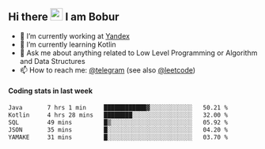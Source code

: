 ## Hi there <img src="https://media.giphy.com/media/hvRJCLFzcasrR4ia7z/giphy.gif" width="25px" height="25px"> I am Bobur

- 💼 I’m currently working at [Yandex](https://yandex.ru/)
- 🌱 I’m currently learning Kotlin
- 💬 Ask me about anything related to Low Level Programming or Algorithm and Data Structures
- 📫 How to reach me: [@telegram](https://t.me/octoant) (see also [@leetcode](https://leetcode.com/octoant/))    

#### Coding stats in last week

<!--START_SECTION:waka-->

```txt
Java       7 hrs 1 min     ████████████▓░░░░░░░░░░░░   50.21 %
Kotlin     4 hrs 28 mins   ████████░░░░░░░░░░░░░░░░░   32.00 %
SQL        49 mins         █▒░░░░░░░░░░░░░░░░░░░░░░░   05.92 %
JSON       35 mins         █░░░░░░░░░░░░░░░░░░░░░░░░   04.20 %
YAMAKE     31 mins         █░░░░░░░░░░░░░░░░░░░░░░░░   03.70 %
```

<!--END_SECTION:waka-->
